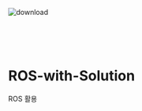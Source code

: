 

![download](https://user-images.githubusercontent.com/89068148/193071980-c2638f54-7443-47ab-9945-339415687b5b.png)

<br>

<br>

<br>

# ROS-with-Solution

ROS 활용
